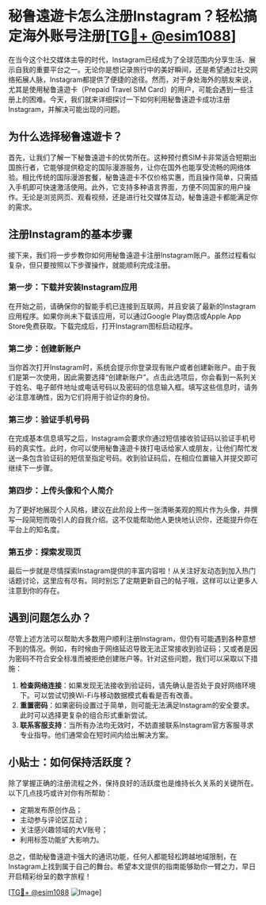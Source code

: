 # 秘鲁遠遊卡怎么注册Instagram？轻松搞定海外账号注册[[TG💪+ @esim1088](https://t.me/s/esim1088)]

在当今这个社交媒体主导的时代，Instagram已经成为了全球范围内分享生活、展示自我的重要平台之一。无论你是想记录旅行中的美好瞬间，还是希望通过社交网络拓展人脉，Instagram都提供了便捷的途径。然而，对于身处海外的朋友来说，尤其是使用秘鲁遠遊卡（Prepaid Travel SIM Card）的用户，可能会遇到一些注册上的困难。今天，我们就来详细探讨一下如何利用秘鲁遠遊卡成功注册Instagram，并解决可能出现的问题。

## 为什么选择秘鲁遠遊卡？

首先，让我们了解一下秘鲁遠遊卡的优势所在。这种预付费SIM卡非常适合短期出国旅行者，它能够提供稳定的国际漫游服务，让你在国外也能享受流畅的网络体验。相比传统的国际漫游套餐，秘鲁遠遊卡不仅价格实惠，而且操作简单，只需插入手机即可快速激活使用。此外，它支持多种语言界面，方便不同国家的用户操作。无论是浏览网页、观看视频，还是进行社交媒体互动，秘鲁遠遊卡都能满足你的需求。

## 注册Instagram的基本步骤

接下来，我们将一步步教你如何用秘鲁遠遊卡注册Instagram账户。虽然过程看似复杂，但只要按照以下步骤操作，就能顺利完成注册。

### 第一步：下载并安装Instagram应用

在开始之前，请确保你的智能手机已连接到互联网，并且安装了最新的Instagram应用程序。如果你尚未下载该应用，可以通过Google Play商店或Apple App Store免费获取。下载完成后，打开Instagram图标启动程序。

### 第二步：创建新账户

当你首次打开Instagram时，系统会提示你登录现有账户或者创建新账户。由于我们是第一次使用，因此需要选择“创建新账户”。点击此选项后，你会看到一系列关于姓名、电子邮件地址或电话号码以及密码的信息输入框。填写这些信息时，请务必注意准确性，因为它们将用于验证你的身份。

### 第三步：验证手机号码

在完成基本信息填写之后，Instagram会要求你通过短信接收验证码以验证手机号码的真实性。此时，你可以使用秘鲁遠遊卡拨打电话给家人或朋友，让他们帮忙发送一条包含验证码的短信至指定号码。收到验证码后，在相应位置输入并提交即可继续下一步骤。

### 第四步：上传头像和个人简介

为了更好地展现个人风格，建议在此阶段上传一张清晰美观的照片作为头像，并撰写一段简短而吸引人的自我介绍。这不仅能帮助他人更快地认识你，还能提升你在平台上的知名度。

### 第五步：探索发现页

最后一步就是尽情探索Instagram提供的丰富内容啦！从关注好友动态到加入热门话题讨论，这里应有尽有。同时别忘了定期更新自己的帖子哦，这样可以让更多人注意到你的存在。

## 遇到问题怎么办？

尽管上述方法可以帮助大多数用户顺利注册Instagram，但仍有可能遇到各种意想不到的情况。例如，有时候由于网络延迟导致无法正常接收到验证码；又或者是因为密码不符合安全标准而被拒绝创建账户等。针对这些问题，我们可以采取以下措施：

1. **检查网络连接**：如果发现无法接收到验证码，请先确认是否处于良好网络环境下。可以尝试切换Wi-Fi与移动数据模式看看是否有改善。
2. **重置密码**：如果密码设置过于简单，则可能无法满足Instagram的安全要求。此时可以选择更复杂的组合形式重新尝试。
3. **联系客服支持**：当所有办法均无效时，不妨直接联系Instagram官方客服寻求专业指导。他们通常会在短时间内给出解决方案。

## 小贴士：如何保持活跃度？

除了掌握正确的注册流程之外，保持良好的活跃度也是维持长久关系的关键所在。以下几点技巧或许对你有所帮助：
- 定期发布原创作品；
- 主动参与评论区互动；
- 关注感兴趣领域的大V账号；
- 利用标签功能扩大影响力。

总之，借助秘鲁遠遊卡强大的通讯功能，任何人都能轻松跨越地域限制，在Instagram上找到属于自己的舞台。希望本文提供的指南能够助你一臂之力，早日开启精彩纷呈的数字旅程！

[[TG💪+ @esim1088](https://t.me/s/esim1088) ![Image](https://i.postimg.cc/4NQfJmqS/Snipaste-2025-05-13-00-14-12.png)]